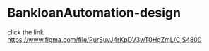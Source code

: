 # BankloanAutomation-design

click the link https://www.figma.com/file/PurSuvJ4rKpDV3wT0HgZmL/CIS4800
